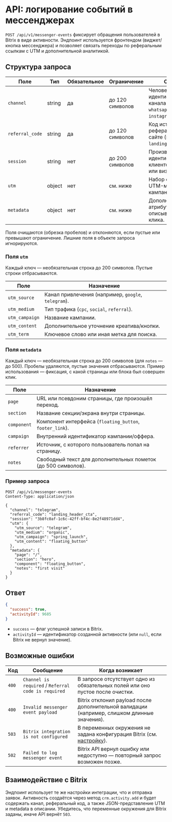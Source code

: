 # API: логирование событий в мессенджерах

`POST /api/v1/messenger-events` фиксирует обращения пользователей в Bitrix в виде активности. Эндпоинт
используется фронтендом (виджет/кнопка мессенджера) и позволяет связать переходы по реферальным ссылкам с UTM
и дополнительной аналитикой.

## Структура запроса

| Поле            | Тип    | Обязательное | Ограничение     | Описание                                                                                         |
| --------------- | ------ | ------------ | --------------- | ------------------------------------------------------------------------------------------------ |
| `channel`       | string | да           | до 120 символов | Человекочитаемый идентификатор канала (`telegram`, `whatsapp:+90000000000`, `instagram` и т.п.). |
| `referral_code` | string | да           | до 120 символов | Код источника/реферальной точки на сайте (например, `landing_header_cta`).                       |
| `session`       | string | нет          | до 200 символов | Произвольный идентификатор клиентской сессии или визита.                                         |
| `utm`           | object | нет          | см. ниже        | Набор стандартных UTM-меток кампании.                                                            |
| `metadata`      | object | нет          | см. ниже        | Дополнительные атрибуты, описывающие место клика.                                                |

Поля очищаются (обрезка пробелов) и отклоняются, если пустые или превышают ограничение. Лишние поля в объекте
запроса игнорируются.

### Поля `utm`

Каждый ключ — необязательная строка до 200 символов. Пустые строки отбрасываются.

| Поле           | Назначение                                          |
| -------------- | --------------------------------------------------- |
| `utm_source`   | Канал привлечения (например, `google`, `telegram`). |
| `utm_medium`   | Тип трафика (`cpc`, `social`, `referral`).          |
| `utm_campaign` | Название кампании.                                  |
| `utm_content`  | Дополнительное уточнение креатива/кнопки.           |
| `utm_term`     | Ключевое слово или иная метка для поиска.           |

### Поля `metadata`

Каждый ключ — необязательная строка до 200 символов (для `notes` — до 500). Пробелы удаляются, пустые значения
отбрасываются. Пример использования — фиксация, с какой страницы или блока был совершен клик.

| Поле        | Назначение                                                    |
| ----------- | ------------------------------------------------------------- |
| `page`      | URL или псевдоним страницы, где произошёл переход.            |
| `section`   | Название секции/экрана внутри страницы.                       |
| `component` | Компонент интерфейса (`floating_button`, `footer_link`).      |
| `campaign`  | Внутренний идентификатор кампании/оффера.                     |
| `referrer`  | Источник, с которого пользователь попал на страницу.          |
| `notes`     | Свободный текст для дополнительных пометок (до 500 символов). |

### Пример запроса

```http
POST /api/v1/messenger-events
Content-Type: application/json

{
  "channel": "telegram",
  "referral_code": "landing_header_cta",
  "session": "3b8fc0af-1c6c-42ff-bf4c-8e2f48971dd4",
  "utm": {
    "utm_source": "telegram",
    "utm_medium": "organic",
    "utm_campaign": "spring_launch",
    "utm_content": "floating_button"
  },
  "metadata": {
    "page": "/",
    "section": "hero",
    "component": "floating_button",
    "notes": "first visit"
  }
}
```

## Ответ

```json
{
  "success": true,
  "activityId": 9685
}
```

- `success` — флаг успешной записи в Bitrix.
- `activityId` — идентификатор созданной активности (или `null`, если Bitrix не вернул значение).

## Возможные ошибки

| Код   | Сообщение                                           | Когда возникает                                                                              |
| ----- | --------------------------------------------------- | -------------------------------------------------------------------------------------------- |
| `400` | `Channel is required` / `Referral code is required` | В запросе отсутствует одно из обязательных полей или оно пустое после очистки.               |
| `400` | `Invalid messenger event payload`                   | Bitrix отклонил payload после дополнительной валидации (например, слишком длинные значения). |
| `503` | `Bitrix integration is not configured`              | В переменных окружения не задана конфигурация Bitrix (см. [настройку](./BITRIX_SETUP.md)).   |
| `502` | `Failed to log messenger event`                     | Bitrix API вернул ошибку или недоступно — повторный запрос возможен позже.                   |

## Взаимодействие с Bitrix

Эндпоинт использует те же настройки интеграции, что и отправка заявок. Активность создаётся через метод
`crm.activity.add` и будет содержать канал, реферальный код, а также JSON-представление UTM и metadata в описании.
Убедитесь, что переменные окружения для Bitrix заданы, иначе API вернёт `503`.
